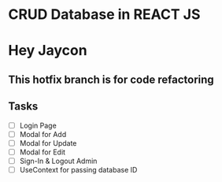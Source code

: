 # CRUD Database in REACT JS
# Hey Jaycon
## This hotfix branch is for code refactoring

## Tasks

- [ ] Login Page
- [ ] Modal for Add
- [ ] Modal for Update
- [ ] Modal for Edit
- [ ] Sign-In & Logout Admin
- [ ] UseContext for passing database ID
